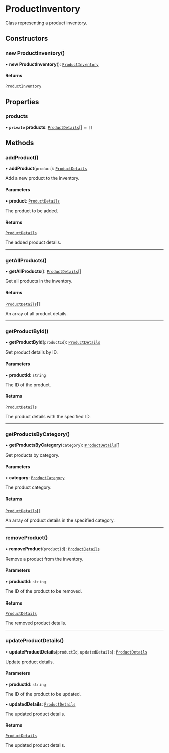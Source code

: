 # ProductInventory

Class representing a product inventory.

## Constructors

### new ProductInventory()

• **new ProductInventory**(): [`ProductInventory`](ProductInventory.md)

#### Returns

[`ProductInventory`](ProductInventory.md)

## Properties

### products

• **`private`** **products**: [`ProductDetails`](../interfaces/ProductDetails.md)[] = `[]`

## Methods

### addProduct()

• **addProduct**(`product`): [`ProductDetails`](../interfaces/ProductDetails.md)

Add a new product to the inventory.

#### Parameters

• **product**: [`ProductDetails`](../interfaces/ProductDetails.md)

The product to be added.

#### Returns

[`ProductDetails`](../interfaces/ProductDetails.md)

The added product details.

***

### getAllProducts()

• **getAllProducts**(): [`ProductDetails`](../interfaces/ProductDetails.md)[]

Get all products in the inventory.

#### Returns

[`ProductDetails`](../interfaces/ProductDetails.md)[]

An array of all product details.

***

### getProductById()

• **getProductById**(`productId`): [`ProductDetails`](../interfaces/ProductDetails.md)

Get product details by ID.

#### Parameters

• **productId**: `string`

The ID of the product.

#### Returns

[`ProductDetails`](../interfaces/ProductDetails.md)

The product details with the specified ID.

***

### getProductsByCategory()

• **getProductsByCategory**(`category`): [`ProductDetails`](../interfaces/ProductDetails.md)[]

Get products by category.

#### Parameters

• **category**: [`ProductCategory`](../enumerations/ProductCategory.md)

The product category.

#### Returns

[`ProductDetails`](../interfaces/ProductDetails.md)[]

An array of product details in the specified category.

***

### removeProduct()

• **removeProduct**(`productId`): [`ProductDetails`](../interfaces/ProductDetails.md)

Remove a product from the inventory.

#### Parameters

• **productId**: `string`

The ID of the product to be removed.

#### Returns

[`ProductDetails`](../interfaces/ProductDetails.md)

The removed product details.

***

### updateProductDetails()

• **updateProductDetails**(`productId`, `updatedDetails`): [`ProductDetails`](../interfaces/ProductDetails.md)

Update product details.

#### Parameters

• **productId**: `string`

The ID of the product to be updated.

• **updatedDetails**: [`ProductDetails`](../interfaces/ProductDetails.md)

The updated product details.

#### Returns

[`ProductDetails`](../interfaces/ProductDetails.md)

The updated product details.
